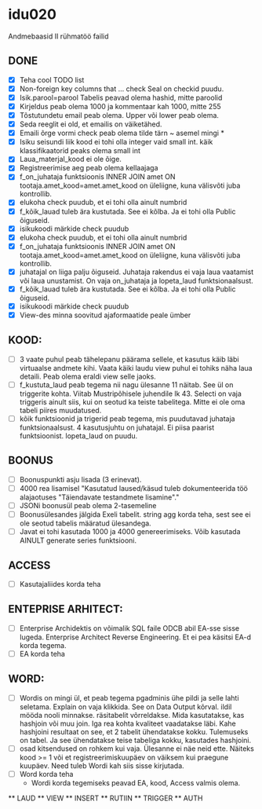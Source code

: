 # idu020
Andmebaasid II rühmatöö failid

## DONE
- [x] Teha cool TODO list
- [x] Non-foreign key columns that   ... check    Seal on checkid puudu.
- [X] Isik.parool=parool    Tabelis peavad olema hashid, mitte paroolid
- [x] Kirjeldus peab olema 1000 ja kommentaar kah 1000, mitte 255
- [X] Tõstutundetu email peab olema.  Upper või lower peab olema. 
- [X] Seda reeglit ei old, et emailis on väiketähed.
- [X] Emaili õrge vormi  check  peab olema  tilde tärn         ~ asemel mingi *
- [X] Isiku seisundi liik kood ei tohi olla integer vaid small int. käik klassifikaatorid peaks olema small int
- [X] Laua_materjal_kood ei ole õige. 
- [X] Registreerimise aeg peab olema kellaajaga
- [X] f_on_juhataja funktsioonis INNER JOIN amet ON tootaja.amet_kood=amet.amet_kood on üleliigne, kuna välisvõti juba kontrollib.
- [X] elukoha check puudub, et ei tohi olla ainult numbrid
- [X] f_kõik_lauad tuleb ära kustutada. See ei kõlba. Ja ei tohi olla Public õiguseid.
- [X] isikukoodi märkide check puudub
- [X] elukoha check puudub, et ei tohi olla ainult numbrid
- [X] f_on_juhataja funktsioonis INNER JOIN amet ON tootaja.amet_kood=amet.amet_kood on üleliigne, kuna välisvõti juba kontrollib.
- [X] juhatajal on liiga palju õiguseid. Juhataja rakendus ei vaja laua vaatamist või laua unustamist. On vaja on_juhataja ja lopeta_laud funktsionaalsust.
- [X] f_kõik_lauad tuleb ära kustutada. See ei kõlba. Ja ei tohi olla Public õiguseid.
- [X] isikukoodi märkide check puudub
- [X] View-des minna soovitud ajaformaatide peale ümber
## KOOD:

- [ ] 3 vaate puhul peab tähelepanu päärama sellele, et kasutus käib läbi virtuaalse andmete kihi. Vaata käiki laudu view puhul ei tohiks näha laua detaili. Peab olema eraldi view selle jaoks.
- [ ] f_kustuta_laud peab tegema nii nagu ülesanne 11 näitab. See ül on triggerite kohta. Viitab Mustripõhisele juhendile lk 43. Selecti on vaja triggeris ainult siis, kui on 
seotud ka teiste tabelitega. Mitte ei ole oma tabeli piires muudatused.
- [ ] kõik funktsioonid ja trigerid peab tegema, mis puudutavad juhataja funktsionaalsust. 4 kasutusjuhtu on juhatajal. Ei piisa paarist funktsioonist. lopeta_laud on puudu.

## BOONUS
- [ ]  Boonuspunkti asju lisada (3 erinevat).
- [ ] 4000 rea lisamisel "Kasutatud laused/käsud tuleb dokumenteerida töö alajaotuses "Täiendavate testandmete lisamine"." 
- [ ] JSONi boonusül peab olema 2-tasemeline
- [ ] Boonusülesandes jälgida Exeli tabelit. string agg korda teha, sest see ei ole seotud tabelis määratud ülesandega.
- [ ] Javat ei tohi kasutada 1000 ja 4000 genereerimiseks. Võib kasutada AINULT generate series  funktsiooni.

## ACCESS 
- [ ] Kasutajaliides korda teha

## ENTEPRISE ARHITECT:
- [ ] Enterprise Archidektis on võimalik SQL faile ODCB abil EA-sse sisse lugeda. Enterprise Architect Reverse Engineering. Et ei pea käsitsi EA-d korda tegema.
- [ ] EA korda teha

## WORD:
- [ ] Wordis on mingi ül, et peab tegema pgadminis ühe pildi ja selle lahti seletama. Explain on vaja klikkida. See on Data Output kõrval. ildil mööda nooli minnakse. räsitabelit võrreldakse. Mida kasutatakse, kas hashjoin või muu join. Iga rea kohta kvaliteet vaadatakse läbi. Kahe hashjoini resultaat on see, et 2 tabelit ühendatakse kokku. Tulemuseks on tabel. Ja see ühendatakse teise tabeliga kokku, kasutades hashjoini.
- [ ] osad kitsendused on rohkem kui vaja. Ülesanne ei näe neid ette. Näiteks kood >= 1  või et  registreerimiskuupäev on väiksem kui praegune kuupäev. Need tuleb Wordi kah siis sisse kirjutada.
- [ ] Word korda teha
  * Wordi korda tegemiseks peavad EA, kood, Access valmis olema.
  
 

** LAUD
** VIEW
** INSERT 
** RUTIIN
** TRIGGER
** AUTH



